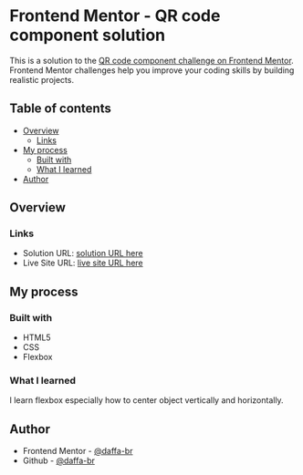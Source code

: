 # Frontend Mentor - QR code component solution

This is a solution to the [QR code component challenge on Frontend Mentor](https://www.frontendmentor.io/challenges/qr-code-component-iux_sIO_H). Frontend Mentor challenges help you improve your coding skills by building realistic projects.

## Table of contents

- [Overview](#overview)
  - [Links](#links)
- [My process](#my-process)
  - [Built with](#built-with)
  - [What I learned](#what-i-learned)
- [Author](#author)

## Overview

### Links

- Solution URL: [solution URL here](https://github.com/daffa-br/Frontend-Mentor_QR-code-component)
- Live Site URL: [live site URL here](https://daffa-br.github.io/Frontend-Mentor_QR-code-component/)

## My process

### Built with

- HTML5
- CSS
- Flexbox

### What I learned

I learn flexbox especially how to center object vertically and horizontally.

## Author

- Frontend Mentor - [@daffa-br](https://www.frontendmentor.io/profile/daffa-br)
- Github - [@daffa-br](https://github.com/daffa-br)
